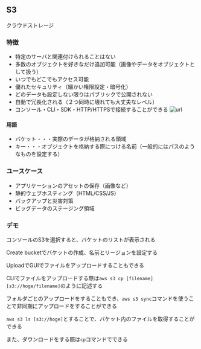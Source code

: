 ## S3

クラウドストレージ

### 特徴

- 特定のサーバと関連付けられることはない
- 多数のオブジェクトを好きなだけ追加可能（画像やデータをオブジェクトとして扱う）
- いつでもどこでもアクセス可能
- 優れたセキュリティ（細かい権限設定・暗号化）
- どのデータも設定しない限りはパブリックで公開されない
- 自動で冗長化される（２つ同時に壊れても大丈夫なレベル）
- コンソール・CLI・SDK・HTTP/HTTPSで接続することができる
![url](https://user-images.githubusercontent.com/56820273/106373788-7f90d180-63c0-11eb-9002-1dfe70fdcb9c.png)

#### 用語

- バケット・・・実際のデータが格納される領域
- キー・・・オブジェクトを格納する際につける名前（一般的にはパスのようなものを設定する）

### ユースケース
- アプリケーションのアセットの保存（画像など）
- 静的ウェブホスティング（HTML/CSS/JS）
- バックアップと災害対策
- ビッグデータのステージング領域


### デモ

コンソールのS3を選択すると、バケットのリストが表示される

Create bucketでバケットの作成、名前とリージョンを設定する

UploadでGUIでファイルをアップロードすることもできる

CLIでファイルをアップロードする際は`aws s3 cp [filename] [s3://hoge/filename]`のように記述する

フォルダごとのアップロードをすることもでき、`aws s3 sync`コマンドを使うことで非同期にアップロードをすることができる

`aws s3 ls [s3://hoge]`とすることで、バケット内のファイルを取得することができる

また、ダウンロードをする際は`cp`コマンドでできる


